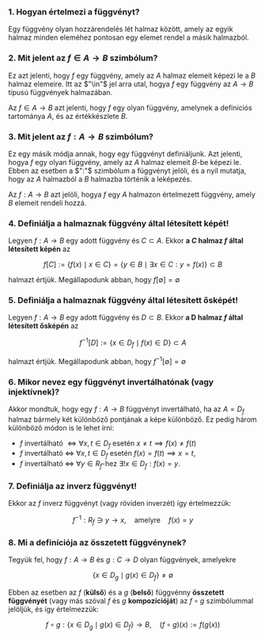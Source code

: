 ### 1. Hogyan értelmezi a függvényt?

Egy függvény olyan hozzárendelés lét halmaz között, amely az egyik halmaz minden eleméhez pontosan egy elemet rendel a másik halmazból. 

### 2. Mit jelent az $f \in A \to B$ szimbólum?

Ez azt jelenti, hogy $f$ egy függvény, amely az $A$ halmaz elemeit képezi le a $B$ halmaz elemeire. Itt az $"\in"$ jel arra utal, hogya $f$ egy függvény az $A \to B$ típusú függvények halmazában.

Az $f \in A \to B$ azt jelenti, hogy $f$ egy olyan függvény, amelynek a definíciós tartománya $A$, és az értékkészlete $B$.

### 3. Mit jelent az $f:A \to B$ szimbólum?

Ez egy másik módja annak, hogy egy függvényt definiáljunk. Azt jelenti, hogya $f$ egy olyan függvény, amely az $A$ halmaz elemeit $B$-be képezi le. Ebben az esetben a $":"$ szimbólum a függvényt jelöli, és a nyíl mutatja, hogy az $A$ halmazból a $B$ halmazba történik a leképezés.

Az $f:A \to B$ azt jelöli, hogya $f$ egy $A$ halmazon értelmezett függvény, amely $B$ elemeit rendeli hozzá.

### 4. Definiálja a halmaznak függvény által létesített képét!

Legyen $f:A \to B$ egy adott függvény és $C \subset A$. Ekkor **a $C$ halmaz $f$ által létesített képén** az

$$
f[C]:= \left\lbrace f(x) \mid x \in C \right\rbrace = \left\lbrace y \in B \mid \exists x \in C:y=f(x) \right\rbrace \subset B
$$

halmazt értjük. Megállapodunk abban, hogy $f[\emptyset] = \emptyset$

### 5. Definiálja a halmaznak függvény által létesített ősképét!

Legyen $f:A \to B$ egy adott függvény és $D \subset B$. Ekkor **a D halmaz $f$ által létesített ősképén** az

$$
f^{-1}[D]:= \left\lbrace x \in D_f \mid f(x) \in D \right\rbrace \subset A
$$

halmazt értjük. Megállapodunk abban, hogy $f^{-1}[\emptyset]= \emptyset$

### 6. Mikor nevez egy függvényt invertálhatónak (vagy injektívnek)?

Akkor mondtuk, hogy egy $f:A \to B$ függvényt invertálható, ha az $A=D_f$ halmaz bármely két különböző pontjának a képe különböző. Ez pedig három különböző módon is le lehet írni:
- $f$ invertálható $\iff \forall x,t \in D_f$ esetén $x \neq t \implies f(x) \neq f(t)$
- $f$ invertálható $\iff$ $\forall x,t \in D_f$ esetén $f(x)=f(t) \implies x = t$,
- $f$ invertálható $\iff$ $\forall y \in R_f$-hez $\exists !x \in D_f:f(x)=y$.

### 7. Definiálja az inverz függvényt!

Ekkor az $f$ inverz függvényt (vagy röviden inverzét) így értelmezzük:

$$f^{-1}:R_f \ni y \to x, \quad \text{amelyre} \quad f(x) = y$$

### 8. Mi a definíciója az összetett függvénynek?

Tegyük fel, hogy $f:A \to B$ és $g:C \to D$ olyan függvények, amelyekre

$$
\left\lbrace x \in D_g \mid g(x) \in D_f \right\rbrace \neq \emptyset
$$

Ebben az esetben az $f$ (**külső**) és a $g$ (**belső**) függvénny **összetett függvényét** (vagy más szóval $f$ és $g$ **kompozícióját**) az $f \circ g$ szimbólummal jelöljük, és így értelmezzük:

$$
f \circ g : \left\lbrace x \in D_g \mid g(x) \in D_f\right\rbrace \to B, \quad \Big(f \circ g\Big)(x):=f\Big(g(x)\Big)
$$